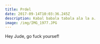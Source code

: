 ```yaml
---
title: Prdel
date: 2017-09-14T10:03:36.245Z
description: Kabal babala tabala ala la a.
image: /img/IMG_1977.JPG
---
```

Hey Jude, go fuck yoursef!

